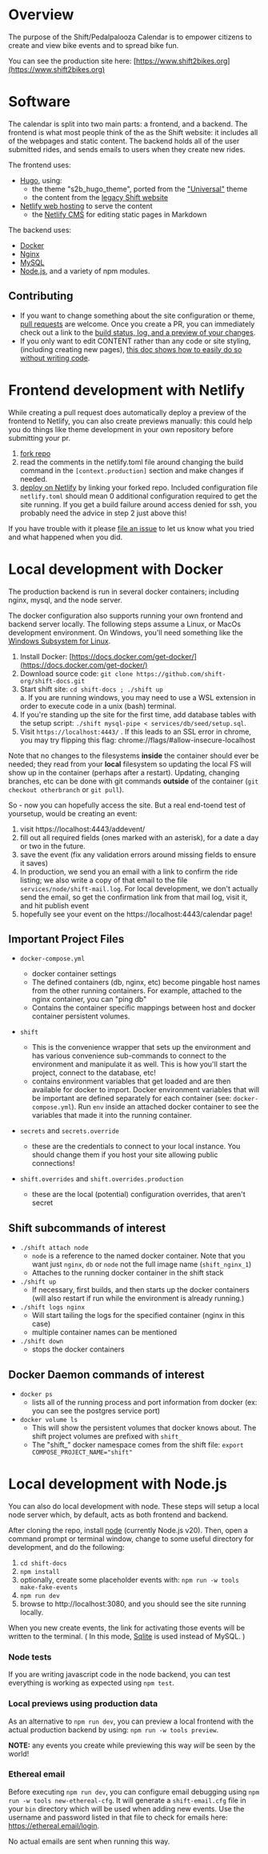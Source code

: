 # Overview

The purpose of the Shift/Pedalpalooza Calendar is to empower citizens to create and view bike events and to spread bike fun.

You can see the production site here: [https://www.shift2bikes.org](https://www.shift2bikes.org)

# Software

The calendar is split into two main parts: a frontend, and a backend. The frontend is what most people think of the as the Shift website: it includes all of the webpages and static content. The backend holds all of the user submitted rides, and sends emails to users when they create new rides.

The frontend uses:

- [Hugo](https://gohugo.io), using:
  - the theme "s2b_hugo_theme", ported from the ["Universal"](https://themes.gohugo.io/hugo-universal-theme/) theme
  - the content from the [legacy Shift website](https://old.shift2bikes.org)
- [Netlify web hosting](https://www.netlify.com) to serve the content
  - the [Netlify CMS](https://www.netlifycms.org) for editing static pages in Markdown

The backend uses:
- [Docker](https://www.docker.com/)
- [Nginx](https://nginx.org/en/)
- [MySQL](https://www.mysql.com/)
- [Node.js](https://www.nodejs.org/), and a variety of npm modules.

## Contributing

- If you want to change something about the site configuration or theme, [pull requests](https://help.github.com/articles/creating-a-pull-request/) are welcome.  Once you create a PR, you can immediately check out a link to the [build status, log, and a preview of your changes](https://app.netlify.com/sites/shift-docs/deploys).
- If you only want to edit CONTENT rather than any code or site styling, (including creating new pages), [this doc shows how to easily do so without writing code](/docs/UPDATING.md).

# Frontend development with Netlify

While creating a pull request does automatically deploy a preview of the frontend to Netlify, you can also create previews manually: this could help you do things like theme development in your own repository before submitting your pr.

1. [fork repo](https://help.github.com/articles/fork-a-repo/)
2. read the comments in the netlify.toml file around changing the build command in the `[context.production]` section and make changes if needed.
2. [deploy on Netlify](https://app.netlify.com/start) by linking your forked repo.  Included configuration file `netlify.toml` should mean 0 additional configuration required to get the site running.  If you get a build failure around access denied for ssh, you probably need the advice in step 2 just above this!

If you have trouble with it please [file an issue](https://github.com/shift-org/shift-docs/issues/new) to let us know what you tried and what happened when you did.

# Local development with Docker

The production backend is run in several docker containers; including nginx, mysql, and the node server.

The docker configuration also supports running your own frontend and backend server locally. The following steps assume a Linux, or MacOs development environment. On Windows, you'll need something like the [Windows Subsystem for Linux](https://learn.microsoft.com/en-us/windows/wsl/install).

1. Install Docker: [https://docs.docker.com/get-docker/](https://docs.docker.com/get-docker/)
2. Download source code: `git clone https://github.com/shift-org/shift-docs.git`
3. Start shift site: `cd shift-docs ; ./shift up`  
  a. If you are running windows, you may need to use a WSL extension in order to execute code in a unix (bash) terminal.  
4. If you're standing up the site for the first time, add database tables with the setup script: `./shift mysql-pipe < services/db/seed/setup.sql`.
5. Visit `https://localhost:4443/` . If this leads to an SSL error in chrome, you may try flipping this flag:  chrome://flags/#allow-insecure-localhost

Note that no changes to the filesystems **inside** the container should ever be needed;  they read from your **local** filesystem so updating the local FS will show up in the container (perhaps after a restart).  Updating, changing branches, etc can be done with git commands **outside** of the container (`git checkout otherbranch` or `git pull`).

So - now you can hopefully access the site.  But a real end-toend test of yoursetup, would be creating an event:

1. visit https://localhost:4443/addevent/
2. fill out all required fields (ones marked with an asterisk), for a date a day or two in the future.
3. save the event (fix any validation errors around missing fields to ensure it saves)
4. In production, we send you an email with a link to confirm the ride listing; we also write a copy of that email to the file `services/node/shift-mail.log`. For local development, we don't actually send the email, so get the confirmation link from that mail log, visit it, and hit publish event
5. hopefully see your event on the https://localhost:4443/calendar page!

## Important Project Files

* `docker-compose.yml`
  * docker container settings
  * The defined containers (db, nginx, etc) become pingable host names from the other running containers.  For example, attached to the nginx container, you can "ping db"
  * Contains the container specific mappings between host and docker container persistent volumes.

* `shift`
  * This is the convenience wrapper that sets up the environment and has various convenience sub-commands to connect to the environment and manipulate it as well.  This is how you'll start the project, connect to the database, etc!
  * contains environment variables that get loaded and are then available for docker to import.  Docker environment variables that will be important are defined separately for each container (see: `docker-compose.yml`).  Run `env` inside an attached docker container to see the variables that made it into the running container.

* `secrets` and `secrets.override`
  * these are the credentials to connect to your local instance.  You should change them if you host your site allowing public connections!

* `shift.overrides` and `shift.overrides.production` 
  * these are the local (potential) configuration overrides, that aren't secret 

## Shift subcommands of interest

* `./shift attach node`
  * `node` is a reference to the named docker container.  Note that you want just `nginx`, `db` or `node` not the full image name (`shift_nginx_1`)
  * Attaches to the running docker container in the shift stack
* `./shift up`
  * If necessary, first builds, and then starts up the docker containers (will also restart if run while the environment is already running.)
* `./shift logs nginx`
  * Will start tailing the logs for the specified container (nginx in this case)
  * multiple container names can be mentioned
* `./shift down`
  * stops the docker containers

## Docker Daemon commands of interest

* `docker ps`
  * lists all of the running process and port information from docker (ex: you can see the postgres service port)
* `docker volume ls`
  * This will show the persistent volumes that docker knows about. The shift project volumes are prefixed with `shift_`
  * The "shift_" docker namespace comes from the shift file: `export COMPOSE_PROJECT_NAME="shift"`


# Local development with Node.js

You can also do local development with node. These steps will setup a local node server which, by default, acts as both frontend and backend. 

After cloning the repo, install [node](https://nodejs.org/en/download) (currently Node.js v20). Then, open a command prompt or terminal window, change to some useful directory for development, and do the following:

1. `cd shift-docs`
2. `npm install`
3. optionally, create some placeholder events with: `npm run -w tools make-fake-events`
4. `npm run dev`
5. browse to http://localhost:3080, and you should see the site running locally.

When you new create events, the link for activating those events will be written to the terminal. ( In this mode, [Sqlite](https://www.sqlite.org/index.html) is used instead of MySQL. )

### Node tests

If you are writing javascript code in the node backend, you can test everything is working as expected using `npm test`.


### Local previews using production data

As an alternative to `npm run dev`, you can preview a local frontend with the actual production backend by using: `npm run -w tools preview`.  

**NOTE:** any events you create while previewing this way *will* be seen by the world!


### Ethereal email

Before executing `npm run dev`, you can configure email debugging using `npm run -w tools new-ethereal-cfg`. It will generate a `shift-email.cfg` file in your `bin` directory which will be used when adding new events. Use the username and password listed in that file to check for emails here: https://ethereal.email/login.

No actual emails are sent when running this way.
